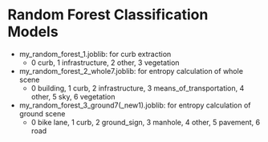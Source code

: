 # Random Forest Classification Models
- my_random_forest_1.joblib: for curb extraction
    - 0 curb, 1 infrastructure, 2 other, 3 vegetation
- my_random_forest_2_whole7.joblib: for entropy calculation of whole scene
    - 0 building, 1 curb, 2 infrastructure, 3 means_of_transportation, 4 other, 5 sky, 6 vegetation
- my_random_forest_3_ground7(_new1).joblib: for entropy calculation of ground scene
    - 0 bike lane, 1 curb, 2 ground_sign, 3 manhole, 4 other, 5 pavement, 6 road
